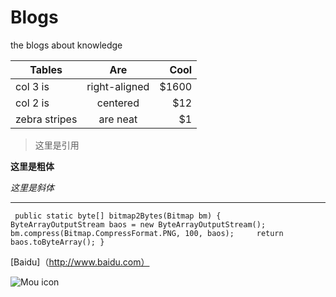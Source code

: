 # Blogs
the blogs about knowledge 


| Tables        | Are           | Cool  | 
| ------------- |:-------------:| -----:| 
| col 3 is      | right-aligned | $1600 | 
| col 2 is      | centered      |   $12 | 
| zebra stripes | are neat      |    $1 |


> 这里是引用

**这里是粗体** 

*这里是斜体*

***

 ` public static byte[] bitmap2Bytes(Bitmap bm) {     
     ByteArrayOutputStream baos = new ByteArrayOutputStream();    
     bm.compress(Bitmap.CompressFormat.PNG, 100, baos);    
     return baos.toByteArray();
}`

[Baidu]（http://www.baidu.com）

![Mou icon](http://mouapp.com/Mou_128.png)

